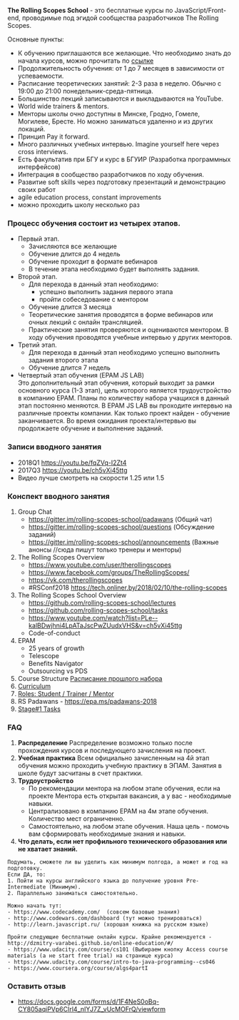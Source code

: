 
**The Rolling Scopes School** - это бесплатные курсы по JavaScript/Front-end, проводимые под 
эгидой сообщества разработчиков The Rolling Scopes.

Основные пункты:  
  - К обучению приглашаются все желающие. Что необходимо знать до начала курсов, можно прочитать по [ссылке](https://github.com/rolling-scopes-school/docs/blob/master/students.md)
  - Продолжительность обучения: от 1 до 7 месяцев в зависимости от успеваемости.
  - Расписание теоретических занятий: 2-3 раза в неделю. Обычно с 19:00 до 21:00 понедельник-среда-пятница.
  - Большинство лекций записываются и выкладываются на YouTube.
  - World wide trainers & mentors.   
  - Менторы школы очно доступны в Минске, Гродно, Гомеле, Могилеве, Бресте. Но можно заниматься удаленно и из других локаций. 
  - Принцип Pay it forward. 
  - Много различных учебных интервью. Imagine yourself here через cross interviews.
  - Есть факультатив при БГУ и курс в БГУИР (Разработка программных интерфейсов)
  - Интеграция в сообщество разработчиков по ходу обучения.
  - Развитие soft skills через подготовку презентаций и демонстрацию своих работ
  - agile education process, constant improvements
  - можно проходить школу несколько раз
  
### Процесс обучения состоит из четырех этапов.
  - Первый этап.
     - Зачисляются все желающие
     - Обучение длится до 4 недель
     - Обучение проходит в формате вебинаров
     - В течение этапа необходимо будет выполнять задания. 
  - Второй этап.
     - Для перехода в данный этап необходимо:
         - успешно выполнить задания первого этапа
         - пройти собеседование с ментором
     - Обучение длится 3 месяца
     - Теоретические занятия проводятся в форме вебинаров или очных лекций с онлайн трансляцией. 
     - Практические занятия проверяются и оцениваются ментором. В ходу обучения проводятся учебные интервью у других менторов.
  - Третий этап.
     - Для перехода в данный этап необходимо успешно выполнить задания второго этапа
     - Обучение длится 7 недель
  - Четвертый этап обучения (EPAM JS LAB)  
Это дополнительный этап обучения, который выходит за рамки основного курса (1-3 этап), цель которого является трудоустройство в компанию EPAM. Планы по количеству набора учащихся в данный этап постоянно меняются. 
В EPAM JS LAB вы проходите интервью на различные проекты компании. Как только проект найден - обучение заканчивается. 
Во время ожидания проекта/интервью вы продолжаете обучение и выполнение заданий.

### Записи вводного занятия
  - 2018Q1 https://youtu.be/fqZVq-I2Zt4
  - 2017Q3 https://youtu.be/ch5vXi45ttg
  - Видео лучше смотреть на скорости 1.25 или 1.5

### Конспект вводного занятия
1. Group Chat
    * https://gitter.im/rolling-scopes-school/padawans (Общий чат)
    * https://gitter.im/rolling-scopes-school/questions (Обсуждение заданий)
    * https://gitter.im/rolling-scopes-school/announcements (Важные анонсы //сюда пишут только тренеры и менторы)
2. The Rolling Scopes Overview
    * https://www.youtube.com/user/therollingscopes
    * https://www.facebook.com/groups/TheRollingScopes/
    * https://vk.com/therollingscopes
    * #RSConf2018 https://tech.onliner.by/2018/02/10/the-rolling-scopes
3. The Rolling Scopes School Overview
    * https://github.com/rolling-scopes-school/lectures
    * https://github.com/rolling-scopes-school/tasks
    * https://www.youtube.com/watch?list=PLe--kalBDwjhni4LpATaJscPwZUudxVHS&v=ch5vXi45ttg
    * Code-of-conduct
4. EPAM
     * 25 years of growth
     * Telescope
     * Benefits Navigator
     * Outsourcing vs PDS
5. Course Structure [Расписание прошлого набора](https://docs.google.com/spreadsheets/d/1igiddZ6vnrm2WpnrAiogAI0iamElguZBFRG5Xfdhvyc/edit?usp=drive_web&ouid=110663037476660424975)
6. [Curriculum](https://docs.google.com/spreadsheets/d/1oM2O8DtjC0HodB3j7hcIResaWBw8P18tXkOl1ymelvE/edit#gid=0)
7. [Roles: Student / Trainer / Mentor](https://docs.google.com/document/d/1LdruvgRWuLEkCald2lrNlgIdDCzImYa3fe6IxVblBnI/edit)
8. RS Padawans - https://epa.ms/padawans-2018
9. [Stage#1 Tasks](https://github.com/rolling-scopes-school/tasks)   

### FAQ
1. **Распределение** 
Распределение возможно только после прохождения курсов и последующего зачисления на проект.
2. **Учебная практика** 
Всем официально зачисленным на 4й этап обучения можно проходить учебную практику в ЭПАМ. Занятия в школе будут засчитаны в счет практики.
3. **Трудоустройство**
   * По рекомендации ментора на любом этапе обучения, если на проекте Ментора есть открытая вакансия, а у вас - необходимые навыки.
   * Централизовано в компанию EPAM на 4м этапе обучения. Количество мест ограниченно.
   * Самостоятельно, на любом этапе обучения. Наша цель - помочь вам сформировать необходимые знания и навыки. 
4. **Что делать, если нет профильного технического образования или не хватает знаний.**
```
Подумать, сможете ли вы уделить как минимум полгода, а может и год на подготовку.
Если ДА, то:  
1. Пойти на курсы английского языка до получение уровня Pre-Intermediate (Минимум).  
2. Параллельно заниматься самостоятельно.  

Можно начать тут: 
- https://www.codecademy.com/  (совсем базовые знания)
- http://www.codewars.com/dashboard (тут можно тренироваться)
- http://learn.javascript.ru/ (хорошая книжка на русском языке)

Пройти следующие бесплатные онлайн курсы. Крайне рекомендуется - http://dzmitry-varabei.github.io/online-education/#/
- https://www.udacity.com/course/cs101 (Выбираем кнопку Access course materials (а не start free trial) на странице курса)
- https://www.udacity.com/course/intro-to-java-programming--cs046
- https://www.coursera.org/course/algs4partI
```
### Оставить отзыв
* https://docs.google.com/forms/d/1F4NeS0oBq-CY805aqiPVp6CIrl4_nIYJ7Z_vUcMOFrQ/viewform
